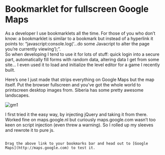 <!--
  id: 1958
  description: Here's a bookmarklet that strips everything on Google Maps but the map itself.
  date: 2013-04-07T11:08:55
  modified: 2014-05-06T07:37:17
  slug: bookmarklet-for-fullscreen-google-maps
  type: post
  excerpt: <p>Here&#8217;s a bookmarklet that strips everything on Google Maps but the map itself. Put the  browser fullscreen and you&#8217;ve got the whole world to printscreen desktop images from. Siberia has some pretty awesome landscapes.</p>
  categories: code, Javascript, open source
  tags: bookmarklet, Javascript
  metaKeyword: google maps
  metaTitle: Google Maps bookmarklet
  metaDescription: Here's a bookmarklet that strips everything on Google Maps but the map itself.
  inCv: 
  inPortfolio: 
  dateFrom: 
  dateTo: 
-->

# Bookmarklet for fullscreen Google Maps

As a developer I use bookmarklets all the time. For those of you who don’t know: a bookmarklet is similar to a bookmark but instead of a hyperlink it points to: “javascript:console.log(‘…do some Javacript to alter the page you’re currently viewing’);”.  
So when developing I tend to use it for lots of stuff: quick login into a secure part, automatically fill forms with random data, altering data I get from some site… I even used it to load and initialize the level editor for a game I recently built.

Here’s one I just made that strips everything on Google Maps but the map itself. Put the browser fullscreen and you’ve got the whole world to printscreen desktop images from. Siberia has some pretty awesome landscapes.

![gm1](https://res.cloudinary.com/dn1rmdjs5/image/upload/v1566568756/rv/gm1.jpg)

I first tried it the easy way, by injecting jQuery and taking it from there. Worked fine on maps.google.nl but curiously maps.google.com wasn’t too keen on script injection (even threw a warning). So I rolled up my sleeves and rewrote it to pure js.

~~~Here it is.~~~

Drag the above link to your bookmarks bar and head out to [Google Maps](http://maps.google.com) to test it.

